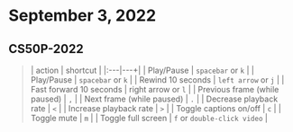 # September 3, 2022

## CS50P-2022
> | action | shortcut |
> |:---|---+|
> | Play/Pause | `spacebar` or `k` |
> | Play/Pause | `spacebar` or `k` |
> | Rewind 10 seconds | `left arrow` or `j` |
> | Fast forward 10 seconds | right arrow or `l` |
> | Previous frame (while paused) | `,` |
> | Next frame (while paused) | `.` |
> | Decrease playback rate | `<` |
> | Increase playback rate | `>` |
> | Toggle captions on/off | `c` |
> | Toggle mute | `m` |
> | Toggle full screen | `f` or `double-click video` |
